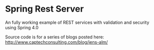 Spring Rest Server
==================
An fully working example of REST services with validation and security using Spring 4.0

Source code is for a series of blogs posted here: http://www.captechconsulting.com/blog/jens-alm/
